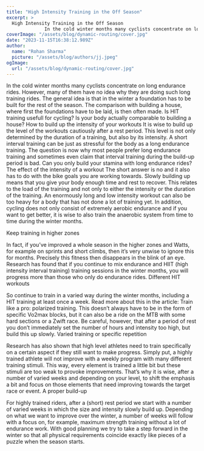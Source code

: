 ```yaml
---
title: "High Intensity Training in the Off Season"
excerpt: >
  High Intensity Training in the Off Season
              In the cold winter months many cyclists concentrate on long endurance rides. However, many of them have no idea why they are doing such long train
coverImage: "/assets/blog/dynamic-routing/cover.jpg"
date: "2023-11-15T16:38:12.989Z"
author:
  name: "Rohan Sharma"
  picture: "/assets/blog/authors/jj.jpeg"
ogImage:
  url: "/assets/blog/dynamic-routing/cover.jpg"
---
```


In the cold winter months many cyclists concentrate on long endurance rides. However, many of them have no idea why they are doing such long training rides. The general idea is that in the winter a foundation has to be built for the rest of the season. The comparison with building a house, where first the foundations have to be laid, is then often made. Is HIT training usefull for cycling? Is your body actually comparable to building a house?
How to build up the intensity of your workouts
It is wise to build up the level of the workouts cautiously after a rest period. This level is not only determined by the duration of a training, but also by its intensity. A short interval training can be just as stressful for the body as a long endurance training. The question is now why most people prefer long endurance training and sometimes even claim that interval training during the build-up period is bad. Can you only build your stamina with long endurance rides?
The effect of the intensity of a workout
The short answer is no and it also has to do with the bike goals you are working towards. Slowly building up means that you give your body enough time and rest to recover. This relates to the load of the training and not only to either the intensity or the duration of the training. An enormously long and low intensity workout can also be too heavy for a body that has not done a lot of training yet. In addition, cycling does not only consist of extremely aerobic endurance and if you want to get better, it is wise to also train the anaerobic system from time to time during the winter months.


Keep training in higher zones


In fact, if you’ve improved a whole season in the higher zones and Watts, for example on sprints and short climbs, then it’s very unwise to ignore this for months. Precisely this fitness then disappears in the blink of an eye. Research has found that if you continue to mix endurance and HIIT (high intensity interval training) training sessions in the winter months, you will progress more than those who only do endurance rides.
Different HIT workouts


So continue to train in a varied way during the winter months, including a HIT training at least once a week. Read more about this in the article: Train like a pro: polarized training. This doesn’t always have to be in the form of specific Vo2max blocks, but it can also be a ride on the MTB with some hard sections or a Zwift race. Be careful, however, that after a period of rest you don’t immediately set the number of hours and intensity too high, but build this up slowly.
Varied training or specific repetition


Research has also shown that high level athletes need to train specifically on a certain aspect if they still want to make progress. Simply put, a highly trained athlete will not improve with a weekly program with many different training stimuli. This way, every element is trained a little bit but these stimuli are too weak to provoke improvements. That’s why it is wise, after a number of varied weeks and depending on your level, to shift the emphasis a bit and focus on those elements that need improving towards the target race or event.
A proper build-up

For highly trained riders, after a (short) rest period we start with a number of varied weeks in which the size and intensity slowly build up. Depending on what we want to improve over the winter, a number of weeks will follow with a focus on, for example, maximum strength training without a lot of endurance work. With good planning we try to take a step forward in the winter so that all physical requirements coincide exactly like pieces of a puzzle when the season starts.